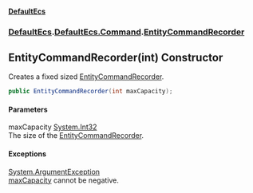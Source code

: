#### [DefaultEcs](./index.md 'index')
### [DefaultEcs](./index.md 'index').[DefaultEcs.Command](./DefaultEcs-Command.md 'DefaultEcs.Command').[EntityCommandRecorder](./DefaultEcs-Command-EntityCommandRecorder.md 'DefaultEcs.Command.EntityCommandRecorder')
## EntityCommandRecorder(int) Constructor
Creates a fixed sized [EntityCommandRecorder](./DefaultEcs-Command-EntityCommandRecorder.md 'DefaultEcs.Command.EntityCommandRecorder').  
```C#
public EntityCommandRecorder(int maxCapacity);
```
#### Parameters
<a name='DefaultEcs-Command-EntityCommandRecorder-EntityCommandRecorder(int)-maxCapacity'></a>
maxCapacity [System.Int32](https://docs.microsoft.com/en-us/dotnet/api/System.Int32 'System.Int32')  
The size of the [EntityCommandRecorder](./DefaultEcs-Command-EntityCommandRecorder.md 'DefaultEcs.Command.EntityCommandRecorder').  
#### Exceptions
[System.ArgumentException](https://docs.microsoft.com/en-us/dotnet/api/System.ArgumentException 'System.ArgumentException')  
[maxCapacity](#DefaultEcs-Command-EntityCommandRecorder-EntityCommandRecorder(int)-maxCapacity 'DefaultEcs.Command.EntityCommandRecorder.EntityCommandRecorder(int).maxCapacity') cannot be negative.  
